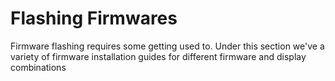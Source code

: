 # Flashing Firmwares

Firmware flashing requires some getting used to. Under this section we've a variety of firmware installation guides for different firmware and display combinations